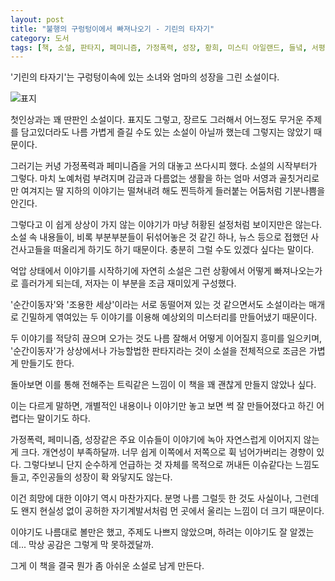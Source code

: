 ```yaml
---
layout: post
title: "불행의 구렁텅이에서 빠져나오기 - 기린의 타자기"
category: 도서
tags: [책, 소설, 판타지, 페미니즘, 가정폭력, 성장, 황희, 미스티 아일랜드, 들녘, 서평]
---
```


'기린의 타자기'는
구렁텅이속에 있는 소녀와 엄마의 성장을 그린 소설이다.

![표지](https://images2.imgbox.com/59/24/zSwTEvqA_o.jpg)

첫인상과는 꽤 딴판인 소설이다.
표지도 그렇고, 장르도 그러해서
어느정도 무거운 주제를 담고있더라도
나름 가볍게 즐길 수도 있는 소설이 아닐까 했는데
그렇지는 않았기 때문이다.

그러기는 커녕 가정폭력과 페미니즘을 거의 대놓고 쓰다시피 했다.
소설의 시작부터가 그렇다.
마치 노예처럼 부려지며 감금과 다름없는 생활을 하는 엄마 서영과
골칫거리로만 여겨지는 딸 지하의 이야기는
떨쳐내려 해도 찐득하게 들러붙는 어둠처럼 기분나쁨을 안긴다.

그렇다고 이 쉽게 상상이 가지 않는 이야기가 마냥 허황된 설정처럼 보이지만은 않는다.
소설 속 내용들이, 비록 부분부분들이 뒤섞어놓은 것 같긴 하나,
뉴스 등으로 접했던 사건사고들을 떠올리게 하기도 하기 때문이다.
충분히 그럴 수도 있겠다 싶다는 말이다.

억압 상태에서 이야기를 시작하기에
자연히 소설은 그런 상황에서 어떻게 빠져나오는가로 흘러가게 되는데,
저자는 이 부분을 조금 재미있게 구성했다.

'순간이동자'와 '조용한 세상'이라는 서로 동떨어져 있는 것 같으면서도
소설이라는 매개로 긴밀하게 엮여있는 두 이야기를 이용해
예상외의 미스터리를 만들어냈기 때문이다.

두 이야기를 적당히 끊으며 오가는 것도 나름 잘해서 어떻게 이어질지 흥미를 일으키며,
'순간이동자'가 상상에서나 가능할법한 판타지라는 것이
소설을 전체적으로 조금은 가볍게 만들기도 한다.

돌아보면 이를 통해 전해주는 트릭같은 느낌이 이 책을 꽤 괜찮게 만들지 않았나 싶다.

이는 다르게 말하면,
개별적인 내용이나 이야기만 놓고 보면 썩 잘 만들어졌다고 하긴 어렵다는 말이기도 하다.

가정폭력, 페미니즘, 성장같은 주요 이슈들이
이야기에 녹아 자연스럽게 이어지지 않는게 크다.
개연성이 부족하달까.
너무 쉽게 이쪽에서 저쪽으로 휙 넘어가버리는 경향이 있다.
그렇다보니 단지 순수하게 언급하는 것 자체를 목적으로 꺼내든 이슈같다는 느낌도 들고,
주인공들의 성장이 확 와닿지도 않는다.

이건 희망에 대한 이야기 역시 마찬가지다.
분명 나름 그럴듯 한 것도 사실이나,
그런데도 왠지 현실성 없이 공허한 자기계발서처럼 먼 곳에서 울리는 느낌이 더 크기 때문이다.

이야기도 나름대로 볼만은 했고,
주제도 나쁘지 않았으며,
하려는 이야기도 잘 알겠는데...
막상 공감은 그렇게 막 못하겠달까.

그게 이 책을 결국 뭔가 좀 아쉬운 소설로 남게 만든다.
